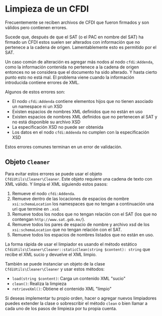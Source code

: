# Limpieza de un CFDI

Frecuentemente se reciben archivos de CFDI que fueron firmados y son válidos pero contienen errores.

Sucede que, después de que el SAT (o el PAC en nombre del SAT) ha firmado un CFDI estos suelen ser alterados
con información que no pertenece a la cadena de origen. Lamentablemente esto es permitido por el SAT.

Un caso común de alteración es agregar más nodos al nodo `cfdi:Addenda`, como la información contenida
no pertenece a la cadena de origen entonces no se considera que el documento ha sido alterado.
Y hasta cierto punto esto no está mal. El problema viene cuando la información introducida contiene errores de XML.

Algunos de estos errores son:

- El nodo `cfdi:Addenda` contiene elementos hijos que no tienen asociado un namespace ni un XSD
- Existen espacios de nombres XML definidos que no están en uso
- Existen espacios de nombres XML definidos que no pertenecen al SAT y no está disponible su archivo XSD
- La especificación XSD no puede ser obtenida
- Los datos en el nodo `cfdi:Addenda` no cumplen con la especificación XSD

Estos errores comunes terminan en un error de validación.

## Objeto `Cleaner`

Para evitar estos errores se puede usar el objeto `CfdiUtils\Cleaner\Cleaner`.
Este objeto requiere una cadena de texto con XML válido. Y limpia el XML siguiendo estos pasos:

1. Remueve el nodo `cfdi:Addenda`.
1. Remueve dentro de las locaciones de espacios de nombre `xsi:schemaLocation` los namespaces que no tengan
    a continuación una uri que termine en `.xsd`.
1. Remueve todos los nodos que no tengan relación con el SAT (los que no contengan `http://www.sat.gob.mx/`).
1. Remueve todos los pares de espacio de nombre y archivo xsd de los `xsi:schemaLocation` que no tengan relación con el SAT.
1. Remueve todos los espacios de nombres listados que no están en uso.

La forma rápida de usar el limpiador es usando el método estático
`CfdiUtils\Cleaner\Cleaner::staticClean(string $content): string`
que recibe el XML sucio y devuelve el XML limpio.

También se puede instanciar un objeto de la clase `CfdiUtils\Cleaner\Cleaner` y usar estos métodos:

- `load(string $content)`: Carga un contenido XML "sucio"
- `clean()`: Realiza la limpieza
- `retrieveXml()`: Obtiene el contenido XML "limpio"

Si deseas implementar tu propio orden, hacer o agregar nuevos limpiadores puedes extender la clase o sobrescribir
el método `clean` o bien llamar a cada uno de los pasos de limpieza por tu propia cuenta.
